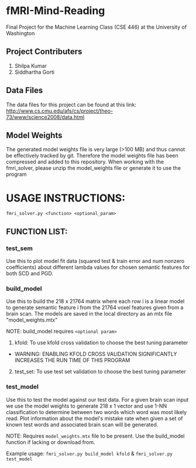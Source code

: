 # fMRI-Mind-Reading
Final Project for the Machine Learning Class (CSE 446) at the University of Washington

## Project Contributers
1. Shilpa Kumar
2. Siddhartha Gorti

## Data Files
The data files for this project can be found at this link: http://www.cs.cmu.edu/afs/cs/project/theo-73/www/science2008/data.html

## Model Weights
The generated model weights file is very large (>100 MB) and thus cannot be effectively tracked by git.
Therefore the model weights file has been compressed and added to this repository. When working with the fmri_solver, please
unzip the model_weights file or generate it to use the program

# USAGE INSTRUCTIONS:
`fmri_solver.py <function> <optional_param>`

## FUNCTION LIST:
### test_sem
Use this to plot model fit data (squared test & train error and num nonzero
coefficients) about different lambda values for chosen semantic features for both
SCD and PGD.

### build_model
Use this to build the 218 x 21764 matrix where each row i is a linear model
to generate semantic feature i from the 21764 voxel features given from a brain scan. The models
are saved in the local directory as an mtx file "model_weights.mtx"

NOTE: build_model requires `<optional param>`
	
1. kfold: To use kfold cross validation to choose the best tuning parameter

  * WARNING: ENABLING KFOLD CROSS VALIDATION SIGNIFICANTLY INCREASES THE RUN TIME OF THIS PROGRAM

2. test_set: To use test set validation to choose the best tuning parameter

### test_model
Use this to test the model against our test data. For a given brain scan input we use
the model weights to generate 218 x 1 vector and use 1-NN classification to determine between two words
which word was most likely read. Plot information about the model's mistake rate when given a set of known
test words and associated brain scan will be generated.

NOTE: Requires `model_weights.mtx` file to be present. Use the build_model function if lacking or download from.

Example usage: `fmri_solver.py build_model kfold` & 
`fmri_solver.py test_model`